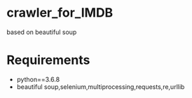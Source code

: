 # crawler_for_IMDB
based on beautiful soup
# Requirements
* python==3.6.8
* beautiful soup,selenium,multiprocessing,requests,re,urllib
